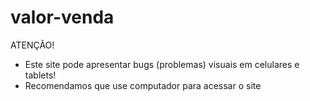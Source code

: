 # valor-venda

ATENÇÃO!
- Este site pode apresentar bugs (problemas) visuais em celulares e tablets!
- Recomendamos que use computador para acessar o site
